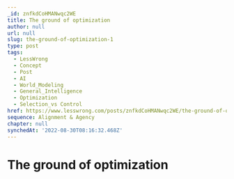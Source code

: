 ```yaml
---
_id: znfkdCoHMANwqc2WE
title: The ground of optimization
author: null
url: null
slug: the-ground-of-optimization-1
type: post
tags:
  - LessWrong
  - Concept
  - Post
  - AI
  - World_Modeling
  - General_Intelligence
  - Optimization
  - Selection_vs Control
href: https://www.lesswrong.com/posts/znfkdCoHMANwqc2WE/the-ground-of-optimization-1
sequence: Alignment & Agency
chapter: null
synchedAt: '2022-08-30T08:16:32.468Z'
---
```

# The ground of optimization

